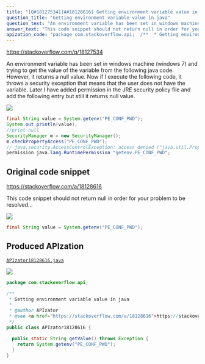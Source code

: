 ```yaml
---
title: "[Q#18127534][A#18128616] Getting environment variable value in java"
question_title: "Getting environment variable value in java"
question_text: "An environment variable has been set in windows machine (windows 7) and trying to get the value of the variable from the following java code. However, it returns a null value. Now if I execute the following code, it throws a security exception that means that the user does not have the variable. Later I have added permission in the JRE security policy file and add the following entry but still it returns null value."
answer_text: "This code snippet should not return null in order for your problem to be resolved..."
apization_code: "package com.stackoverflow.api;  /**  * Getting environment variable value in java  *  * @author APIzator  * @see <a href=\"https://stackoverflow.com/a/18128616\">https://stackoverflow.com/a/18128616</a>  */ public class APIzator18128616 {    public static String getValue() throws Exception {     return System.getenv(\"PE_CONF_PWD\");   } }"
---
```


https://stackoverflow.com/q/18127534

An environment variable has been set in windows machine (windows 7) and trying to get the value of the variable from the following java code. However, it returns a null value.
Now if I execute the following code, it throws a security exception that means that the user does not have the variable.
Later I have added permission in the JRE security policy file and add the following entry but still it returns null value.


<div class="code-logo"><img src="/stackoverflow.png" /></div>

```java
final String value = System.getenv("PE_CONF_PWD");
System.out.println(value);
//print null
SecurityManager m = new SecurityManager();
m.checkPropertyAccess("PE_CONF_PWD");
// java.security.AccessControlException: access denied ("java.util.PropertyPermission" "PE_CONF_PWD" "read")
permission java.lang.RuntimePermission "getenv.PE_CONF_PWD";
```


## Original code snippet

https://stackoverflow.com/a/18128616

This code snippet should not return null in order for your problem to be resolved...

<div class="code-logo"><img src="/stackoverflow.png" /></div>

```java
final String value = System.getenv("PE_CONF_PWD");
```

## Produced APIzation

[`APIzator18128616.java`](https://github.com/pasqualesalza/apization-temp/raw/main/data/search/APIzator18128616.java)

<div class="code-logo"><img src="/apizator.png" /></div>

```java
package com.stackoverflow.api;

/**
 * Getting environment variable value in java
 *
 * @author APIzator
 * @see <a href="https://stackoverflow.com/a/18128616">https://stackoverflow.com/a/18128616</a>
 */
public class APIzator18128616 {

  public static String getValue() throws Exception {
    return System.getenv("PE_CONF_PWD");
  }
}

```